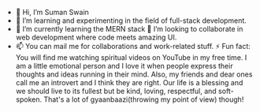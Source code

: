 - 👋 Hi, I’m Suman Swain
- 👀 I’m learning and experimenting in the field of full-stack development.
- 🌱 I’m currently learning the MERN stack
💞️ I’m looking to collaborate in web development where code meets amazing UI.
- 📫 You can mail me for collaborations and work-related stuff.
  ⚡ Fun fact: You will find me watching spiritual videos on YouTube in my free time. I am a little emotional person and I love it when people express their thoughts and ideas running in their mind. Also, my friends and dear ones call me an introvert and I think they are right. Our life is a blessing and we should live to its fullest but be kind, loving, respectful, and soft-spoken. That's a lot of gyaanbaazi(throwing my point of view) though!   

<!---
Ubermansch-learner/Ubermansch-learner is a ✨ special ✨ repository because its `README.md` (this file) appears on your GitHub profile.
You can click the Preview link to take a look at your changes.
--->
